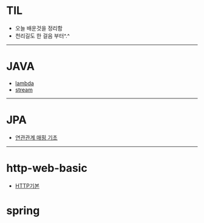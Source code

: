 # TIL
- 오늘 배운것을 정리함
- 천리길도 한 걸음 부터^.^

<hr>

# JAVA
* [lambda](./JAVA/lambda.md)
* [stream](./JAVA/stream.md)
<hr>

# JPA
* [연관관계 매핑 기초](./JPA/relational_mapping.md)
<hr>

# http-web-basic
* [HTTP기본](./http-basic/http_basic.md)

# spring 


